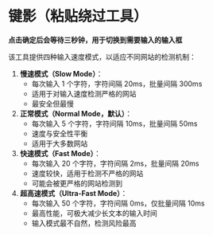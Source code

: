 # 键影（粘贴绕过工具）

**点击确定后会等待三秒钟，用于切换到需要输入的输入框**

该工具提供四种输入速度模式，以适应不同网站的检测机制：

1. **慢速模式（Slow Mode）**：
   - 每次输入 1 个字符，字符间隔 20ms，批量间隔 300ms
   - 适用于对输入速度检测严格的网站
   - 最安全但最慢
2. **正常模式（Normal Mode，默认）**：
   - 每次输入 5 个字符，字符间隔 10ms，批量间隔 50ms
   - 速度与安全性平衡
   - 适用于大多数网站
3. **快速模式（Fast Mode）**：
   - 每次输入 20 个字符，字符间隔 2ms，批量间隔 20ms
   - 速度较快，适用于检测不严格的网站
   - 可能会被更严格的网站检测到
4. **超高速模式（Ultra-Fast Mode）**：
   - 每次输入 50 个字符，字符间隔 0ms，仅批量间隔 10ms
   - 最高性能，可极大减少长文本的输入时间
   - 输入模式最不自然，检测风险最高

